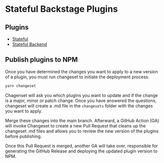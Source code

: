 # Stateful Backstage Plugins

## Plugins

- [Stateful](plugins/stateful/README.md)
- [Stateful Backend](plugins/stateful-backend/README.md)

## Publish plugins to NPM

Once you have determined the changes you want to apply to a new version of a plugin, you must run changeset to initiate the deployment process.

```sh {"id":"01HXFA2X9Y008Y4K323EXFZE9C","name":"run-cs"}
yarn changeset
```

Chagenset will ask you which plugins you want to update and if the change is a major, minor or patch change. Once you have answered the questions, changeset will create a .md file in the `changesets` folder with the changes you want to apply.

Merge these changes into the main branch. Afterward, a GitHub Action (GA) will invoke Changeset to create a new Pull Request that cleans up the changeset .md files and allows you to review the new version of the plugins before publishing.

Once this Pull Request is merged, another GA will take over, responsible for generating the GitHub Release and deploying the updated plugin version to NPM.
